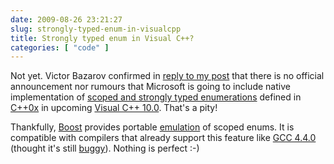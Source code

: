 ```yaml
---
date: 2009-08-26 23:21:27
slug: strongly-typed-enum-in-visualcpp
title: Strongly typed enum in Visual C++?
categories: [ "code" ]
---
```


Not yet. Victor Bazarov confirmed in [reply to my post]( http://www.microsoft.com/communities/newsgroups/en-us/default.aspx?dg=microsoft.public.vc.language&tid=0126da78-22ff-4062-8914-4ab19e901c79&cat=&lang=&cr=&sloc=&p=1) that there is no official announcement nor rumours that Microsoft is going to include native implementation of [scoped and strongly typed enumerations](http://www.research.att.com/~bs/C++0xFAQ.html#enum) defined in [C++0x](http://en.wikipedia.org/wiki/C%2B%2B0x) in upcoming [Visual C++ 10.0](http://blogs.msdn.com/vcblog/archive/2008/10/28/visual-studio-2010-ctp-released.aspx). That's a pity!





Thankfully, [Boost](http://www.boost.org/) provides portable [emulation](https://svn.boost.org/trac/boost/browser/trunk/boost/detail/scoped_enum_emulation.hpp) of scoped enums. It is compatible with compilers that already support this feature like [GCC 4.4.0](http://gcc.gnu.org/gcc-4.4/changes.html) (thought it's still [buggy](http://gcc.gnu.org/bugzilla/show_bug.cgi?id=38064)). Nothing is perfect :-)
